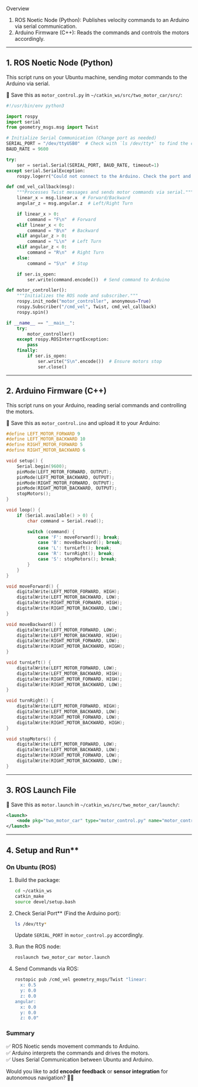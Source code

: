 
Overview
1. ROS Noetic Node (Python): Publishes velocity commands to an Arduino via serial communication.
2. Arduino Firmware (C++): Reads the commands and controls the motors accordingly.

---

## 1. ROS Noetic Node (Python)
This script runs on your Ubuntu machine, sending motor commands to the Arduino via serial.

📂 Save this as `motor_control.py` in `~/catkin_ws/src/two_motor_car/src/`:

```python
#!/usr/bin/env python3

import rospy
import serial
from geometry_msgs.msg import Twist

# Initialize Serial Communication (Change port as needed)
SERIAL_PORT = "/dev/ttyUSB0"  # Check with `ls /dev/tty*` to find the correct port
BAUD_RATE = 9600

try:
    ser = serial.Serial(SERIAL_PORT, BAUD_RATE, timeout=1)
except serial.SerialException:
    rospy.logerr("Could not connect to the Arduino. Check the port and connection.")

def cmd_vel_callback(msg):
    """Processes Twist messages and sends motor commands via serial."""
    linear_x = msg.linear.x  # Forward/Backward
    angular_z = msg.angular.z  # Left/Right Turn

    if linear_x > 0:
        command = "F\n"  # Forward
    elif linear_x < 0:
        command = "B\n"  # Backward
    elif angular_z > 0:
        command = "L\n"  # Left Turn
    elif angular_z < 0:
        command = "R\n"  # Right Turn
    else:
        command = "S\n"  # Stop

    if ser.is_open:
        ser.write(command.encode())  # Send command to Arduino

def motor_controller():
    """Initializes the ROS node and subscriber."""
    rospy.init_node("motor_controller", anonymous=True)
    rospy.Subscriber("/cmd_vel", Twist, cmd_vel_callback)
    rospy.spin()

if __name__ == "__main__":
    try:
        motor_controller()
    except rospy.ROSInterruptException:
        pass
    finally:
        if ser.is_open:
            ser.write("S\n".encode())  # Ensure motors stop
            ser.close()
```

---

## 2. Arduino Firmware (C++)
This script runs on your Arduino, reading serial commands and controlling the motors.

📂 Save this as `motor_control.ino` and upload it to your Arduino:

```cpp
#define LEFT_MOTOR_FORWARD 9
#define LEFT_MOTOR_BACKWARD 10
#define RIGHT_MOTOR_FORWARD 5
#define RIGHT_MOTOR_BACKWARD 6

void setup() {
    Serial.begin(9600);
    pinMode(LEFT_MOTOR_FORWARD, OUTPUT);
    pinMode(LEFT_MOTOR_BACKWARD, OUTPUT);
    pinMode(RIGHT_MOTOR_FORWARD, OUTPUT);
    pinMode(RIGHT_MOTOR_BACKWARD, OUTPUT);
    stopMotors();
}

void loop() {
    if (Serial.available() > 0) {
        char command = Serial.read();

        switch (command) {
            case 'F': moveForward(); break;
            case 'B': moveBackward(); break;
            case 'L': turnLeft(); break;
            case 'R': turnRight(); break;
            case 'S': stopMotors(); break;
        }
    }
}

void moveForward() {
    digitalWrite(LEFT_MOTOR_FORWARD, HIGH);
    digitalWrite(LEFT_MOTOR_BACKWARD, LOW);
    digitalWrite(RIGHT_MOTOR_FORWARD, HIGH);
    digitalWrite(RIGHT_MOTOR_BACKWARD, LOW);
}

void moveBackward() {
    digitalWrite(LEFT_MOTOR_FORWARD, LOW);
    digitalWrite(LEFT_MOTOR_BACKWARD, HIGH);
    digitalWrite(RIGHT_MOTOR_FORWARD, LOW);
    digitalWrite(RIGHT_MOTOR_BACKWARD, HIGH);
}

void turnLeft() {
    digitalWrite(LEFT_MOTOR_FORWARD, LOW);
    digitalWrite(LEFT_MOTOR_BACKWARD, HIGH);
    digitalWrite(RIGHT_MOTOR_FORWARD, HIGH);
    digitalWrite(RIGHT_MOTOR_BACKWARD, LOW);
}

void turnRight() {
    digitalWrite(LEFT_MOTOR_FORWARD, HIGH);
    digitalWrite(LEFT_MOTOR_BACKWARD, LOW);
    digitalWrite(RIGHT_MOTOR_FORWARD, LOW);
    digitalWrite(RIGHT_MOTOR_BACKWARD, HIGH);
}

void stopMotors() {
    digitalWrite(LEFT_MOTOR_FORWARD, LOW);
    digitalWrite(LEFT_MOTOR_BACKWARD, LOW);
    digitalWrite(RIGHT_MOTOR_FORWARD, LOW);
    digitalWrite(RIGHT_MOTOR_BACKWARD, LOW);
}
```

---

## 3. ROS Launch File
📂 Save this as `motor.launch` in `~/catkin_ws/src/two_motor_car/launch/`:

```xml
<launch>
    <node pkg="two_motor_car" type="motor_control.py" name="motor_controller" output="screen"/>
</launch>
```

---

## 4. Setup and Run**
### On Ubuntu (ROS)
1. Build the package:
   ```bash
   cd ~/catkin_ws
   catkin_make
   source devel/setup.bash
   ```

2. Check Serial Port** (Find the Arduino port):
   ```bash
   ls /dev/tty*
   ```
   Update `SERIAL_PORT` in `motor_control.py` accordingly.

3. Run the ROS node:
   ```bash
   roslaunch two_motor_car motor.launch
   ```

4. Send Commands via ROS:
   ```bash
   rostopic pub /cmd_vel geometry_msgs/Twist "linear:
     x: 0.5
     y: 0.0
     z: 0.0
   angular:
     x: 0.0
     y: 0.0
     z: 0.0"
   ```

### Summary
✅ ROS Noetic sends movement commands to Arduino.  
✅ Arduino interprets the commands and drives the motors.  
✅ Uses Serial Communication between Ubuntu and Arduino.  

Would you like to add **encoder feedback** or **sensor integration** for autonomous navigation? 🚗💨
